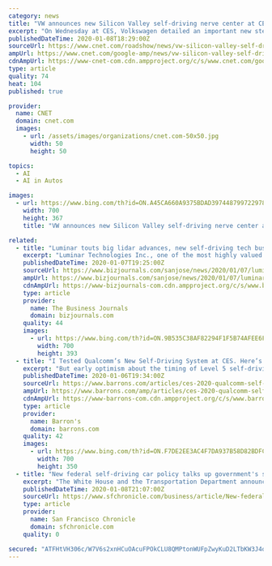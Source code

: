 ```yaml
---
category: news
title: "VW announces new Silicon Valley self-driving nerve center at CES"
excerpt: "On Wednesday at CES, Volkswagen detailed an important new step in the company's march towards self-driving cars: the establishment not just of a new nerve center in Silicon Valley to research and develop the technology, but also the creation of Volkswagen Autonomy, Inc., a subsidiary division to support it. Based out of Belmont, CA (about 25 ..."
publishedDateTime: 2020-01-08T18:29:00Z
sourceUrl: https://www.cnet.com/roadshow/news/vw-silicon-valley-self-driving-center-ces-autonomy/
ampUrl: https://www.cnet.com/google-amp/news/vw-silicon-valley-self-driving-center-ces-autonomy/
cdnAmpUrl: https://www-cnet-com.cdn.ampproject.org/c/s/www.cnet.com/google-amp/news/vw-silicon-valley-self-driving-center-ces-autonomy/
type: article
quality: 74
heat: 104
published: true

provider:
  name: CNET
  domain: cnet.com
  images:
    - url: /assets/images/organizations/cnet.com-50x50.jpg
      width: 50
      height: 50

topics:
  - AI
  - AI in Autos

images:
  - url: https://www.bing.com/th?id=ON.A45CA660A9375BDAD397448799722978
    width: 700
    height: 367
    title: "VW announces new Silicon Valley self-driving nerve center at CES"

related:
  - title: "Luminar touts big lidar advances, new self-driving tech business model"
    excerpt: "Luminar Technologies Inc., one of the most highly valued startups developing lidar for self-driving vehicles, unveiled a new sensor system and a new business model on Tuesday. The Palo Alto company is now offering its hardware, software and systems on a subscription basis to the major auto industry customers who are using Luminar's technology ..."
    publishedDateTime: 2020-01-07T19:25:00Z
    sourceUrl: https://www.bizjournals.com/sanjose/news/2020/01/07/luminar-touts-big-lidar-advances-new-self-driving.html
    ampUrl: https://www.bizjournals.com/sanjose/news/2020/01/07/luminar-touts-big-lidar-advances-new-self-driving.amp.html
    cdnAmpUrl: https://www-bizjournals-com.cdn.ampproject.org/c/s/www.bizjournals.com/sanjose/news/2020/01/07/luminar-touts-big-lidar-advances-new-self-driving.amp.html
    type: article
    provider:
      name: The Business Journals
      domain: bizjournals.com
    quality: 44
    images:
      - url: https://www.bing.com/th?id=ON.9B535C38AF82294F1F5B74AFEE6F8755
        width: 700
        height: 393
  - title: "I Tested Qualcomm’s New Self-Driving System at CES. Here’s What I Learned."
    excerpt: "But early optimism about the timing of Level 5 self-driving cars fades by the day. It’s going to be years before fully automated driving technology is ready for widespread use. What you are going to see for now are more cars equipped with ADAS, advanced driver assistance systems. That’s what I experienced in my little jaunt down I-15 ..."
    publishedDateTime: 2020-01-06T19:34:00Z
    sourceUrl: https://www.barrons.com/articles/ces-2020-qualcomm-self-driving-cars-51578333950
    ampUrl: https://www.barrons.com/amp/articles/ces-2020-qualcomm-self-driving-cars-51578333950
    cdnAmpUrl: https://www-barrons-com.cdn.ampproject.org/c/s/www.barrons.com/amp/articles/ces-2020-qualcomm-self-driving-cars-51578333950
    type: article
    provider:
      name: Barron's
      domain: barrons.com
    quality: 42
    images:
      - url: https://www.bing.com/th?id=ON.F7DE2EE3AC4F7DA937B58D82BDFC81F9
        width: 700
        height: 350
  - title: "New federal self-driving car policy talks up government's safety role but leaves industry in charge"
    excerpt: "The White House and the Transportation Department announced a revamped self-driving car policy at the CES in Las Vegas on Wednesday, outlining efforts to get more than three dozen federal agencies working together on the potentially revolutionary technology. In a speech at the show, a vast annual get-together for tech companies, Transportation ..."
    publishedDateTime: 2020-01-08T21:07:00Z
    sourceUrl: https://www.sfchronicle.com/business/article/New-federal-self-driving-car-policy-talks-up-14959865.php
    type: article
    provider:
      name: San Francisco Chronicle
      domain: sfchronicle.com
    quality: 0

secured: "ATFHtVH306c/W7V6s2xnHCuOAcuFPOkCLU8QMPtonWUFpZwyKuD2LTbKW3J4obqiv+pedjRFUSu8mAgBooYzFmFiH187cEjGiy+7FNlW2wYGey28bszN+OcduR/S4kb2PbtLrKehHLgjvB6L8nr8NPxmqkOTGDN/w0uYoB+cAH9BwNkZ98nwnVPtxUJphY/mwULo/ECwcYOhtRrtHYFuCQCH0/9PCY+4c3BKHVHjmrQPQ4fUfiIgVj1jdX1N0eQ9DLPHXSDoeIrsQZSo2mwVew==;NCmucDn78ZL7fXwJtCaY9A=="
---
```


